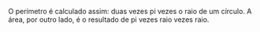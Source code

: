 O perímetro é calculado assim: duas vezes pi vezes o raio de um círculo. A área, por outro lado, é o resultado de pi vezes raio vezes raio.